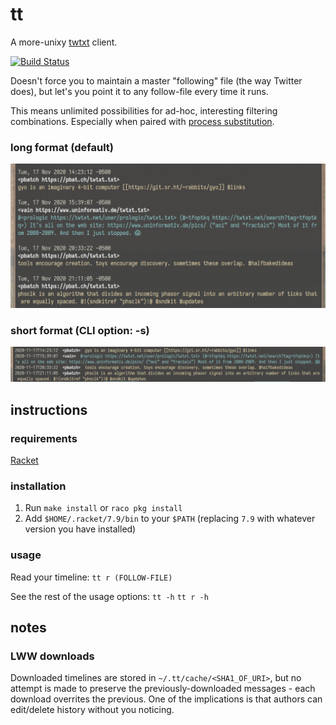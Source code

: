 tt
==
A more-unixy [twtxt](https://github.com/buckket/twtxt) client.

[![Build Status](https://travis-ci.org/xandkar/tt.svg?branch=master)](https://travis-ci.org/xandkar/tt)

Doesn't force you to maintain a master "following" file (the way Twitter does),
but let's you point it to any follow-file every time it runs.

This means unlimited possibilities for ad-hoc, interesting filtering
combinations. Especially when paired with
[process substitution](https://en.wikipedia.org/wiki/Process_substitution).

### long format (default)
![Screenshot](screenshot-long.jpg)

### short format (CLI option: -s)
![Screenshot](screenshot-short.jpg)


instructions
------------

### requirements
[Racket](https://download.racket-lang.org/)

### installation
1. Run `make install` or `raco pkg install`
2. Add `$HOME/.racket/7.9/bin` to your `$PATH`
   (replacing `7.9` with whatever version you have installed)

### usage
Read your timeline:
`tt r (FOLLOW-FILE)`

See the rest of the usage options:
`tt -h`
`tt r -h`


notes
-----

### LWW downloads
Downloaded timelines are stored in `~/.tt/cache/<SHA1_OF_URI>`, but no attempt
is made to preserve the previously-downloaded messages - each download
overrites the previous. One of the implications is that authors can edit/delete
history without you noticing.
